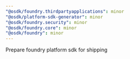```yaml
---
"@osdk/foundry.thirdpartyapplications": minor
"@osdk/platform-sdk-generator": minor
"@osdk/foundry.security": minor
"@osdk/foundry.core": minor
"@osdk/foundry": minor
---
```


Prepare foundry platform sdk for shipping
